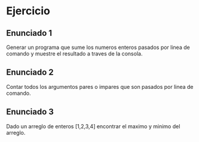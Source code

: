 # Ejercicio

## Enunciado 1

Generar un programa que sume los numeros enteros pasados por linea de comando y muestre el resultado a traves de la consola.

## Enunciado 2

Contar todos los argumentos pares o impares que son pasados por linea de comando.

## Enunciado 3

Dado un arreglo de enteros [1,2,3,4] encontrar el maximo y minimo del arreglo. 
